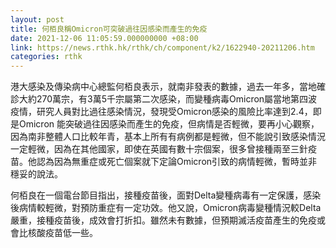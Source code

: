 ```yaml
---
layout: post
title: 何栢良稱Omicron可突破過往因感染而產生的免疫
date: 2021-12-06 11:05:59.000000000 +08:00
link: https://news.rthk.hk/rthk/ch/component/k2/1622940-20211206.htm
categories: rthk
---
```


港大感染及傳染病中心總監何栢良表示，就南非發表的數據，過去一年多，當地確診大約270萬宗，有3萬5千宗屬第二次感染，而變種病毒Omicron屬當地第四波疫情，研究人員對比過往感染情況，發現受Omicron感染的風險比率達到2.4，即是Omicron 能突破過往因感染而產生的免疫，但病情是否輕微，要再小心觀察，因為南非整體人口比較年青，基本上所有有病例都是輕微，但不能說引致感染情況一定輕微，因為在其他國家，即使在英國有數十宗個案，很多曾接種兩至三針疫苗。他認為因為無重症或死亡個案就下定論Omicron引致的病情輕微，暫時並非穩妥的說法。

何栢良在一個電台節目指出，接種疫苗後，面對Delta變種病毒有一定保護，感染後病情較輕微，對預防重症有一定功效。他又說，Omicron病毒變種情況較Delta嚴重，接種疫苗後，成效會打折扣。雖然未有數據，但預期滅活疫苗產生的免疫或會比核酸疫苗低一些。
